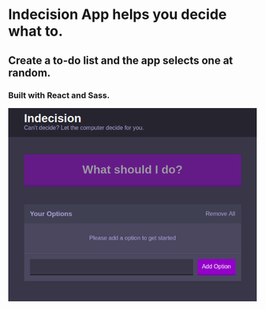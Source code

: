 # Indecision App helps you decide what to.
## Create a to-do list and the app selects one at random.

### Built with React and Sass.

![alt text](indecision.png)
